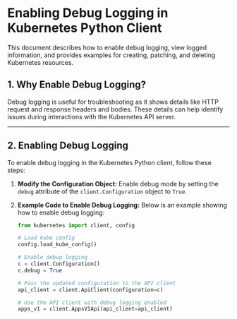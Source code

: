 # Enabling Debug Logging in Kubernetes Python Client

This document describes how to enable debug logging, view logged information, and provides examples for creating, patching, and deleting Kubernetes resources.

## 1. Why Enable Debug Logging?

Debug logging is useful for troubleshooting as it shows details like HTTP request and response headers and bodies. These details can help identify issues during interactions with the Kubernetes API server.

---

## 2. Enabling Debug Logging

To enable debug logging in the Kubernetes Python client, follow these steps:

1. **Modify the Configuration Object:**
   Enable debug mode by setting the `debug` attribute of the `client.Configuration` object to `True`.

2. **Example Code to Enable Debug Logging:**
   Below is an example showing how to enable debug logging:
   ```python
   from kubernetes import client, config

   # Load kube config
   config.load_kube_config()

   # Enable debug logging
   c = client.Configuration()
   c.debug = True

   # Pass the updated configuration to the API client
   api_client = client.ApiClient(configuration=c)

   # Use the API client with debug logging enabled
   apps_v1 = client.AppsV1Api(api_client=api_client)
